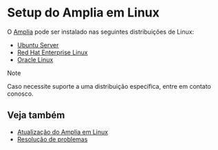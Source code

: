 ﻿# Setup do Amplia em Linux

O [Amplia](../../index.md) pode ser instalado nas seguintes distribuições de Linux:

* [Ubuntu Server](install-ubuntu.md)
* [Red Hat Enterprise Linux](install-rhel.md)
* [Oracle Linux](install-oracle.md)

> [!NOTE]
> Caso necessite suporte a uma distribuição específica, entre em contato conosco.

## Veja também

* [Atualização do Amplia em Linux](update.md)
* [Resolução de problemas](troubleshoot/index.md)

